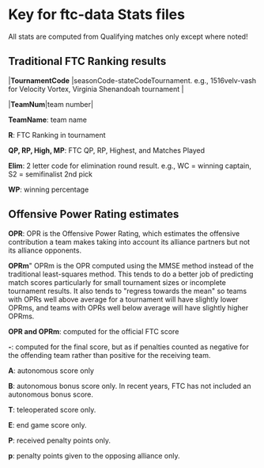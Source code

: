 # Key for ftc-data Stats files

All stats are computed from Qualifying matches only except where noted!

## Traditional FTC Ranking results

|**TournamentCode** |seasonCode-stateCodeTournament. e.g., 1516velv-vash for Velocity Vortex, Virginia Shenandoah tournament |

|**TeamNum**|team number|

**TeamName**: team name

**R**: FTC Ranking in tournament

**QP, RP, High, MP**: FTC QP, RP, Highest, and Matches Played

**Elim**: 2 letter code for elimination round result. e.g., WC = winning captain, S2 = semifinalist 2nd pick

**WP**: winning percentage

## Offensive Power Rating estimates

**OPR**: OPR is the Offensive Power Rating, which estimates the offensive contribution a team makes taking into account its alliance partners but not its alliance opponents.

**OPRm**" OPRm is the OPR computed using the MMSE method instead of the traditional least-squares method. This tends to do a better job of predicting match scores particularly for small tournament sizes or incomplete tournament results. It also tends to "regress towards the mean" so teams with OPRs well above average for a tournament will have slightly lower OPRms, and teams with OPRs well below average will have slightly higher OPRms.

**OPR and OPRm**: computed for the official FTC score

**-**: computed for the final score, but as if penalties counted as negative for the offending team rather than positive for the receiving team.

**A**: autonomous score only

**B**: autonomous bonus score only. In recent years, FTC has not included an autonomous bonus score.

**T**: teleoperated score only.

**E**: end game score only.

**P**: received penalty points only.

**p**: penalty points given to the opposing alliance only.

